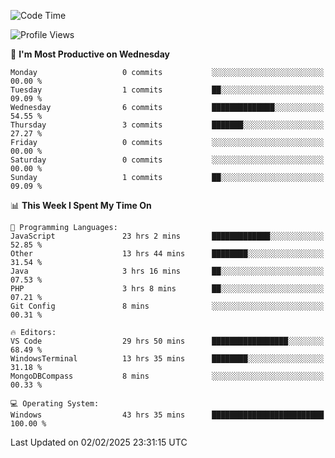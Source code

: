 <!--START_SECTION:waka-->
![Code Time](http://img.shields.io/badge/Code%20Time-3%2C998%20hrs%2043%20mins-blue)

![Profile Views](http://img.shields.io/badge/Profile%20Views-0-blue)

📅 **I'm Most Productive on Wednesday** 

```text
Monday                   0 commits           ░░░░░░░░░░░░░░░░░░░░░░░░░   00.00 % 
Tuesday                  1 commits           ██░░░░░░░░░░░░░░░░░░░░░░░   09.09 % 
Wednesday                6 commits           ██████████████░░░░░░░░░░░   54.55 % 
Thursday                 3 commits           ███████░░░░░░░░░░░░░░░░░░   27.27 % 
Friday                   0 commits           ░░░░░░░░░░░░░░░░░░░░░░░░░   00.00 % 
Saturday                 0 commits           ░░░░░░░░░░░░░░░░░░░░░░░░░   00.00 % 
Sunday                   1 commits           ██░░░░░░░░░░░░░░░░░░░░░░░   09.09 % 
```


📊 **This Week I Spent My Time On** 

```text
💬 Programming Languages: 
JavaScript               23 hrs 2 mins       █████████████░░░░░░░░░░░░   52.85 % 
Other                    13 hrs 44 mins      ████████░░░░░░░░░░░░░░░░░   31.54 % 
Java                     3 hrs 16 mins       ██░░░░░░░░░░░░░░░░░░░░░░░   07.53 % 
PHP                      3 hrs 8 mins        ██░░░░░░░░░░░░░░░░░░░░░░░   07.21 % 
Git Config               8 mins              ░░░░░░░░░░░░░░░░░░░░░░░░░   00.31 % 

🔥 Editors: 
VS Code                  29 hrs 50 mins      █████████████████░░░░░░░░   68.49 % 
WindowsTerminal          13 hrs 35 mins      ████████░░░░░░░░░░░░░░░░░   31.18 % 
MongoDBCompass           8 mins              ░░░░░░░░░░░░░░░░░░░░░░░░░   00.33 % 

💻 Operating System: 
Windows                  43 hrs 35 mins      █████████████████████████   100.00 % 
```


 Last Updated on 02/02/2025 23:31:15 UTC
<!--END_SECTION:waka-->

